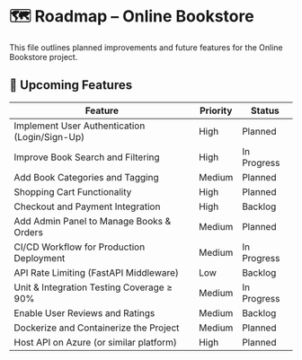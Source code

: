 # 🗺️ Roadmap – Online Bookstore

This file outlines planned improvements and future features for the Online Bookstore project.

## 🚀 Upcoming Features

| Feature                                      | Priority | Status      |
|----------------------------------------------|----------|-------------|
| Implement User Authentication (Login/Sign-Up)| High     | Planned     |
| Improve Book Search and Filtering            | High     | In Progress |
| Add Book Categories and Tagging              | Medium   | Planned     |
| Shopping Cart Functionality                  | High     | Planned     |
| Checkout and Payment Integration             | High     | Backlog     |
| Add Admin Panel to Manage Books & Orders     | Medium   | Planned     |
| CI/CD Workflow for Production Deployment     | Medium   | In Progress |
| API Rate Limiting (FastAPI Middleware)       | Low      | Backlog     |
| Unit & Integration Testing Coverage ≥ 90%    | Medium   | In Progress |
| Enable User Reviews and Ratings              | Medium   | Backlog     |
| Dockerize and Containerize the Project       | Medium   | Planned     |
| Host API on Azure (or similar platform)      | High     | Planned     |
